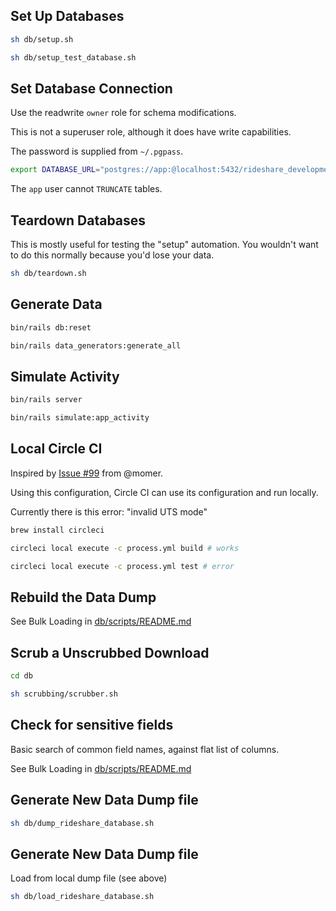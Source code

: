 ## Set Up Databases

```sh
sh db/setup.sh

sh db/setup_test_database.sh
```

## Set Database Connection

Use the readwrite `owner` role for schema modifications.

This is not a superuser role, although it does have write capabilities.

The password is supplied from `~/.pgpass`.

```sh
export DATABASE_URL="postgres://app:@localhost:5432/rideshare_development"
```

The `app` user cannot `TRUNCATE` tables.

## Teardown Databases

This is mostly useful for testing the "setup" automation. You wouldn't want to do this normally because you'd lose your data.

```sh
sh db/teardown.sh
```

## Generate Data

```sh
bin/rails db:reset

bin/rails data_generators:generate_all
```

## Simulate Activity

```sh
bin/rails server

bin/rails simulate:app_activity
```

## Local Circle CI

Inspired by [Issue #99](https://github.com/andyatkinson/rideshare/issues/99) from @momer.

Using this configuration, Circle CI can use its configuration and run locally.

Currently there is this error: "invalid UTS mode"

```sh
brew install circleci

circleci local execute -c process.yml build # works

circleci local execute -c process.yml test # error
```

## Rebuild the Data Dump

See Bulk Loading in [db/scripts/README.md](db/scripts/README.md)

## Scrub a Unscrubbed Download

```sh
cd db

sh scrubbing/scrubber.sh
```

## Check for sensitive fields

Basic search of common field names, against flat list of columns.

See Bulk Loading in [db/scripts/README.md](db/scripts/README.md)

## Generate New Data Dump file

```sh
sh db/dump_rideshare_database.sh
```

## Generate New Data Dump file

Load from local dump file (see above)

```sh
sh db/load_rideshare_database.sh
```
